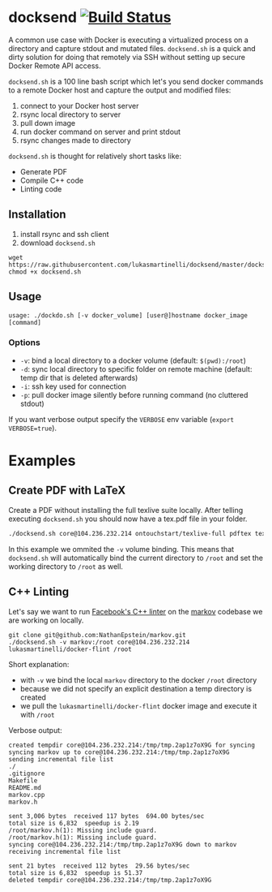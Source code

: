 # docksend [![Build Status](https://travis-ci.org/lukasmartinelli/docksend.svg)](https://travis-ci.org/lukasmartinelli/docksend)

A common use case with Docker is executing a virtualized process on a directory and capture stdout and mutated files.
`docksend.sh` is a quick and dirty solution for doing that remotely via SSH without setting up secure Docker Remote API access.

`docksend.sh` is a 100 line bash script which let's you send docker commands
to a remote Docker host and capture the output and modified files:

1. connect to your Docker host server
2. rsync local directory to server
3. pull down image
4. run docker command on server and print stdout
5. rsync changes made to directory

`docksend.sh` is thought for relatively short tasks like:

- Generate PDF
- Compile C++ code
- Linting code


## Installation

1. install rsync and ssh client
2. download `docksend.sh`

```
wget https://raw.githubusercontent.com/lukasmartinelli/docksend/master/docksend.sh
chmod +x docksend.sh
```

## Usage

```
usage: ./dockdo.sh [-v docker_volume] [user@]hostname docker_image [command]
```

### Options

- `-v`: bind a local directory to a docker volume (default: `$(pwd):/root`)
- `-d`: sync local directory to specific folder on remote machine (default: temp dir that is deleted afterwards)
- `-i`: ssh key used for connection
- `-p`: pull docker image silently before running command (no cluttered stdout)

If you want verbose output specify the `VERBOSE`
env variable (`export VERBOSE=true`).

# Examples

## Create PDF with LaTeX

Create a PDF without installing the full texlive suite locally.
After telling executing `docksend.sh` you should now have a tex.pdf file in your folder.

```bash
./docksend.sh core@104.236.232.214 ontouchstart/texlive-full pdftex tex.tex
```

In this example we ommited the `-v` volume binding. This means that `docksend.sh`
will automatically bind the current directory to `/root` and set the working
directory to `/root` as well.

## C++ Linting

Let's say we want to run [Facebook's C++ linter](https://code.facebook.com/posts/729709347050548/under-the-hood-building-and-open-sourcing-flint/) on the
[markov](https://github.com/NathanEpstein/markov) codebase we are working
on locally.

```
git clone git@github.com:NathanEpstein/markov.git
./docksend.sh -v markov:/root core@104.236.232.214 lukasmartinelli/docker-flint /root
```

Short explanation:
- with `-v` we bind the local `markov` directory to the docker `/root` directory
- because we did not specify an explicit destination a temp directory is created
- we pull the `lukasmartinelli/docker-flint` docker image and execute it with `/root`

Verbose output:

```
created tempdir core@104.236.232.214:/tmp/tmp.2ap1z7oX9G for syncing
syncing markov up to core@104.236.232.214:/tmp/tmp.2ap1z7oX9G
sending incremental file list
./
.gitignore
Makefile
README.md
markov.cpp
markov.h

sent 3,006 bytes  received 117 bytes  694.00 bytes/sec
total size is 6,832  speedup is 2.19
/root/markov.h(1): Missing include guard.
/root/markov.h(1): Missing include guard.
syncing core@104.236.232.214:/tmp/tmp.2ap1z7oX9G down to markov
receiving incremental file list

sent 21 bytes  received 112 bytes  29.56 bytes/sec
total size is 6,832  speedup is 51.37
deleted tempdir core@104.236.232.214:/tmp/tmp.2ap1z7oX9G
```
